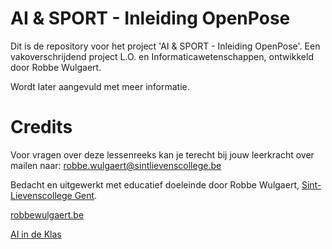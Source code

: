 # AI & SPORT - Inleiding OpenPose

Dit is de repository voor het project 'AI & SPORT - Inleiding OpenPose'. Een vakoverschrijdend project L.O. en Informaticawetenschappen, ontwikkeld door Robbe Wulgaert. 

Wordt later aangevuld met meer informatie. 

# Credits

Voor vragen over deze lessenreeks kan je terecht bij jouw leerkracht over mailen naar: robbe.wulgaert@sintlievenscollege.be 

Bedacht en uitgewerkt met educatief doeleinde door Robbe Wulgaert, [Sint-Lievenscollege Gent](https://www.sintlievenscollege.be). 

[robbewulgaert.be ](https://www.robbewulgaert.be)

[AI in de Klas ](https://www.aiindeklas.be)

